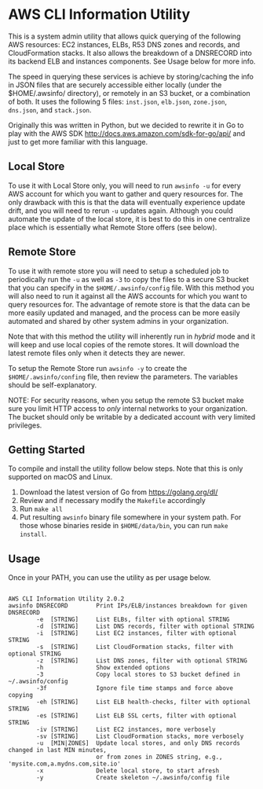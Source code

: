 # AWS CLI Information Utility
This is a system admin utility that allows quick querying of the following AWS resources: EC2 instances, ELBs, R53 DNS zones and records, and CloudFormation stacks. It also allows the breakdown of a DNSRECORD into its backend ELB and instances components. See Usage below for more info.

The speed in querying these services is achieve by storing/caching the info in JSON files that are securely accessible either locally (under the $HOME/.awsinfo/ directory), or remotely in an S3 bucket, or a combination of both. It uses the following 5 files: `inst.json`, `elb.json`, `zone.json`, `dns.json`, and `stack.json`.

Originally this was written in Python, but we decided to rewrite it in Go to play with the AWS SDK http://docs.aws.amazon.com/sdk-for-go/api/ and just to get more familiar with this language.

## Local Store
To use it with Local Store only, you will need to run `awsinfo -u` for every AWS account for which you want to gather and query resources for. The only drawback with this is that the data will eventually experience update drift, and  you will need to rerun `-u` updates again. Although you could automate the update of the local store, it is best to do this in one centralize place which is essentially what Remote Store offers (see below).

## Remote Store
To use it  with remote store you will need to setup a scheduled job to periodically run the `-u` as well as `-3` to copy the files to a secure S3 bucket that you can specify in the `$HOME/.awsinfo/config` file. With this method you will also need to run it against all the AWS accounts for which you want to query resources for. The advantage of remote store is that the data can be more easily updated and managed, and the process can be more easily automated and shared by other system admins in your organization.

Note that with this method the utility will inherently run in *hybrid* mode and it will keep and use local copies of the remote stores. It will download the latest remote files only when it detects they are newer.

To setup the Remote Store run `awsinfo -y` to create the `$HOME/.awsinfo/confing` file, then review the parameters. The variables should be self-explanatory.

NOTE: For security reasons, when you setup the remote S3 bucket make sure you limit HTTP access to *only* internal networks to your organization. The bucket should only be writable by a dedicated account with very limited privileges.

## Getting Started
To compile and install the utility follow below steps. Note that this is only supported on macOS and Linux.
  1. Download the latest version of Go from https://golang.org/dl/
  2. Review and if necessary modify the `Makefile` accordingly
  3. Run `make all`
  4. Put resulting `awsinfo` binary file somewhere in your system path. For those whose binaries reside in `$HOME/data/bin`, you can run `make install`.

## Usage
Once in your PATH, you can use the utility as per usage below.
<pre><code>
AWS CLI Information Utility 2.0.2
awsinfo DNSRECORD        Print IPs/ELB/instances breakdown for given DNSRECORD
        -e  [STRING]     List ELBs, filter with optional STRING
        -d  [STRING]     List DNS records, filter with optional STRING
        -i  [STRING]     List EC2 instances, filter with optional STRING
        -s  [STRING]     List CloudFormation stacks, filter with optional STRING
        -z  [STRING]     List DNS zones, filter with optional STRING
        -h               Show extended options
        -3               Copy local stores to S3 bucket defined in ~/.awsinfo/config
        -3f              Ignore file time stamps and force above copying
        -eh [STRING]     List ELB health-checks, filter with optional STRING
        -es [STRING]     List ELB SSL certs, filter with optional STRING
        -iv [STRING]     List EC2 instances, more verbosely
        -sv [STRING]     List CloudFormation stacks, more verbosely
        -u  [MIN|ZONES]  Update local stores, and only DNS records changed in last MIN minutes,
                         or from zones in ZONES string, e.g., 'mysite.com,a.mydns.com,site.io'
        -x               Delete local store, to start afresh
        -y               Create skeleton ~/.awsinfo/config file
</code></pre>
